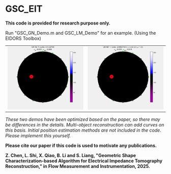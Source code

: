 # GSC_EIT
**This code is provided for research purpose only.**

Run "GSC_GN_Demo.m and GSC_LM_Demo" for an example. (Using the EIDORS Toolbox)

<table>
  <tr>
    <td><img src="EIT_GSC_GN.gif" alt="LM" width="300"></td>
    <td><img src="EIT_GSC_LM.gif" alt="GN" width="300"></tGNd>
  </tr>
</table>

*These two demos have been optimized based on the paper, so there may be differences in the details. Multi-object reconstruction can add curves on this basis. Initial position estimation methods are not included in the code. Please implement this yourself.*

**Please cite our paper if this code is used to motivate any publications.**

**Z. Chen, L. Shi, X. Qiao, B. Li and S. Liang, "Geometric Shape Characterization-based Algorithm for Electrical Impedance Tomography Reconstruction," in Flow Measurement and Instrumentation, 2025.**
